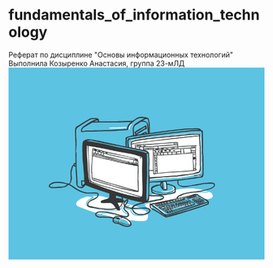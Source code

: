 # fundamentals_of_information_technology
Реферат по дисциплине "Основы информационных технологий"
Выполнила Козыренко Анастасия, группа 23-мЛД
![Image alt](https://github.com/anastasia-kozyrenko/fundamentals_of_information_technology/blob/0d024b57cdcc95a0611d4e5b7797ca1eea67f4c7/ec785ecbe76bc18400a6267ff3e1e455.gif)

